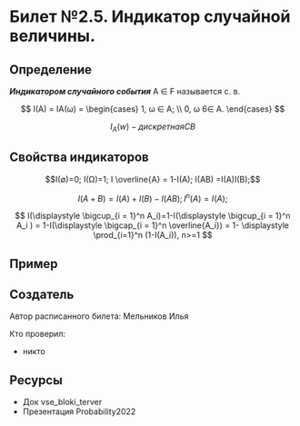 # Билет №2.5. Индикатор случайной величины.

## Определение

***Индикатором случайного события*** A ∈ F называется с. в.

$$ I(A) = IA(ω) =
\begin{cases}
  1, ω ∈ A; \\
  0, ω 6∈ A.
\end{cases}
$$

$$ I_A (w) - дискретная СВ$$

## Свойства индикаторов
$$I(∅)=0; I(Ω)=1; I \overline{A} = 1-I(A); I(AB) =I(A)I(B);$$

$$ I(A+B)=I(A)+I(B)-I(AB); I^n(A)=I(A);$$

$$ I(\displaystyle \bigcup_{i = 1}^n A_i)=1-I(\displaystyle \bigcup_{i = 1}^n A_i ) = 1-I(\displaystyle \bigcap_{i = 1}^n \overline{A_i}) = 1- \displaystyle \prod_{i=1}^n (1-I(A_i)), n>=1 $$

## Пример

## Создатель

Автор расписанного билета: Мельников Илья

Кто проверил:
- никто

## Ресурсы
- Док vse_bloki_terver
- Презентация Probability2022
